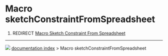 # Macro sketchConstraintFromSpreadsheet
1.  REDIRECT [Macro Sketch Constraint From Spreadsheet](Macro_Sketch_Constraint_From_Spreadsheet.md)



---
![](images/Right_arrow.png) [documentation index](../README.md) > Macro sketchConstraintFromSpreadsheet

